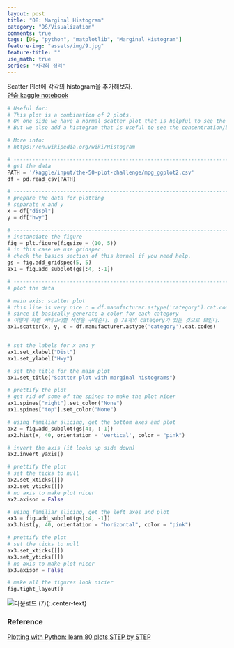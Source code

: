 ```yaml
---
layout: post
title: "08: Marginal Histogram"
category: "DS/Visualization"
comments: true
tags: [DS, "python", "matplotlib", "Marginal Histogram"]
feature-img: "assets/img/9.jpg"
feature-title: ""
use_math: true
series: "시각화 정리"
---
```


Scatter Plot에 각각의 histogram을 추가해보자.  
[연습 kaggle notebook](https://www.kaggle.com/wansook0316/plotting-with-python-learn-80-plots-step-by-step/edit)

```python
# Useful for:
# This plot is a combination of 2 plots.
# On one side we have a normal scatter plot that is helpful to see the relationship between data (x and y axis)
# But we also add a histogram that is useful to see the concentration/bins and the distribution of a series.

# More info:
# https://en.wikipedia.org/wiki/Histogram

# ----------------------------------------------------------------------------------------------------
# get the data
PATH = '/kaggle/input/the-50-plot-challenge/mpg_ggplot2.csv'
df = pd.read_csv(PATH)

# ----------------------------------------------------------------------------------------------------
# prepare the data for plotting
# separate x and y
x = df["displ"]
y = df["hwy"]

# ----------------------------------------------------------------------------------------------------
# instanciate the figure
fig = plt.figure(figsize = (10, 5))
# in this case we use gridspec.
# check the basics section of this kernel if you need help.
gs = fig.add_gridspec(5, 5)
ax1 = fig.add_subplot(gs[:4, :-1])

# ----------------------------------------------------------------------------------------------------
# plot the data

# main axis: scatter plot
# this line is very nice c = df.manufacturer.astype('category').cat.codes
# since it basically generate a color for each category
# 이렇게 하면 카테고리별 색상을 구해준다. 총 78개의 category가 있는 것으로 보인다.
ax1.scatter(x, y, c = df.manufacturer.astype('category').cat.codes)


# set the labels for x and y
ax1.set_xlabel("Dist")
ax1.set_ylabel("Hwy")

# set the title for the main plot
ax1.set_title("Scatter plot with marginal histograms")

# prettify the plot
# get rid of some of the spines to make the plot nicer
ax1.spines["right"].set_color("None")
ax1.spines["top"].set_color("None")

# using familiar slicing, get the bottom axes and plot
ax2 = fig.add_subplot(gs[4:, :-1])
ax2.hist(x, 40, orientation = 'vertical', color = "pink")

# invert the axis (it looks up side down)
ax2.invert_yaxis()

# prettify the plot
# set the ticks to null
ax2.set_xticks([])
ax2.set_yticks([])
# no axis to make plot nicer
ax2.axison = False

# using familiar slicing, get the left axes and plot
ax3 = fig.add_subplot(gs[:4, -1])
ax3.hist(y, 40, orientation = "horizontal", color = "pink")

# prettify the plot
# set the ticks to null
ax3.set_xticks([])
ax3.set_yticks([])
# no axis to make plot nicer
ax3.axison = False

# make all the figures look nicier
fig.tight_layout()

```

![다운로드 (7)](https://user-images.githubusercontent.com/37871541/82113783-9ab8a400-9793-11ea-9f49-4f2c82eeb6f0.png){:.center-text}

### Reference

[Plotting with Python: learn 80 plots STEP by STEP](https://www.kaggle.com/python10pm/plotting-with-python-learn-80-plots-step-by-step)
